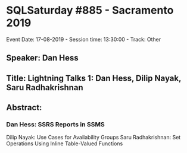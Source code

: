 # SQLSaturday #885 - Sacramento 2019
Event Date: 17-08-2019 - Session time: 13:30:00 - Track: Other
## Speaker: Dan Hess
## Title: Lightning Talks 1: Dan Hess, Dilip Nayak, Saru Radhakrishnan
## Abstract:
### Dan Hess: SSRS Reports in SSMS
Dilip Nayak: Use Cases for Availability Groups
Saru Radhakrishnan: Set Operations Using Inline Table-Valued Functions
